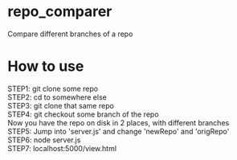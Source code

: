 # repo_comparer
 Compare different branches of a repo

# How to use
STEP1: git clone some repo  
STEP2: cd to somewhere else  
STEP3: git clone that same repo  
STEP4: git checkout some branch of the repo  
Now you have the repo on disk in 2 places, with different branches  
STEP5: Jump into 'server.js' and change 'newRepo' and 'origRepo'  
STEP6: node server.js    
STEP7: localhost:5000/view.html  


